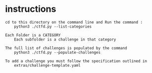 # instructions

    cd to this directory on the command line and Run the command :
        python3 ./ctfd.py --list-categories
    
    Each Folder is a CATEGORY
        Each subfolder is a challenge in that category
    
    The full list of challenges is populated by the command
        python3 ./ctfd.py --populate-challenges
    
    To add a challenge you must follow the specification outlined in
        extras/challenge-template.yaml